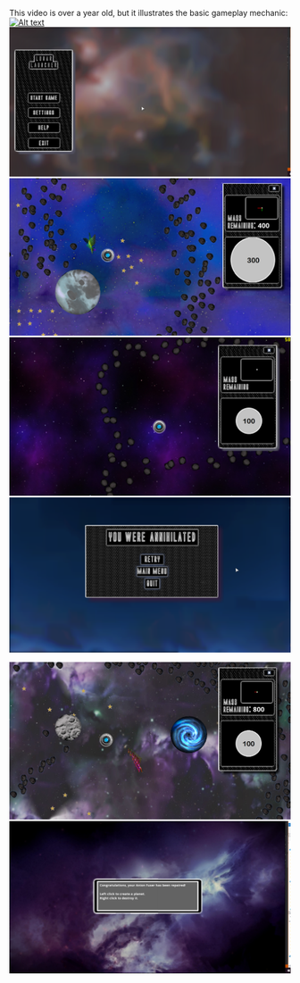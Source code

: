 This video is over a year old, but it illustrates the basic gameplay mechanic:
[![Alt text](https://img.youtube.com/vi/NMNIwnMRlKs/0.jpg)](https://www.youtube.com/watch?v=NMNIwnMRlKs)
<img src='スクリーンショット (8).png'>
<img src='スクリーンショット (14).png'>
<img src='Screenshot (6).png'>
<img src='スクリーンショット (12).png'>

<img src='スクリーンショット (11).png'>
<img src='スクリーンショット (9).png'>
